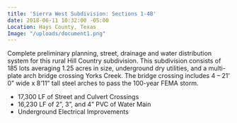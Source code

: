 ```yaml
---
title: 'Sierra West Subdivision: Sections 1-4B'
date: 2018-06-11 10:32:00 -05:00
Location: Hays County, Texas
Image: "/uploads/document1.png"
---
```


Complete preliminary planning, street, drainage and water distribution system for this rural Hill Country subdivision.  This subdivision consists of 185 lots averaging 1.25 acres in size, underground dry utilities, and a multi-plate arch bridge crossing Yorks Creek.   The bridge crossing includes 4 – 21’ 0” wide x 8’11” tall steel arches to pass the 100-year FEMA storm.   
* 17,300 LF of Street and Culvert Crossings
* 16,230 LF of 2”, 3”, and 4” PVC of Water Main
* Underground Electrical Improvements